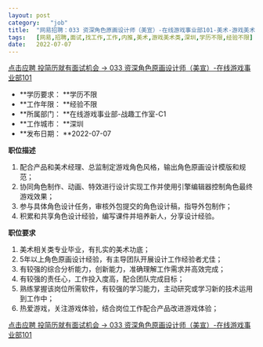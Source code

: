 ```yaml
---
layout:	post
category:	"job"
title:	"网易招聘：033 资深角色原画设计师（美宣）-在线游戏事业部101-美术-游戏美术类-深圳学历不限经验不限"
tags:	[网易,招聘,面试,找工作,工作,内推,美术,游戏美术类,深圳,学历不限,经验不限]
date:	2022-07-07
---
```


[点击应聘 投简历就有面试机会 -> 033 资深角色原画设计师（美宣）-在线游戏事业部101](http://mobile.bole.netease.com/bole/boleDetail?id=32179&employeeId=346f03c3cda5f04c&key=all)



- **学历要求： **学历不限
- **工作年限： **经验不限
- **所属部门： **在线游戏事业部-战趣工作室-C1
- **工作城市： **深圳
- **发布日期： **2022-07-07



**职位描述**
1.	配合产品和美术经理、总监制定游戏角色风格，输出角色原画设计模版和规范；
2.	协同角色制作、动画、特效进行设计实现工作并使用引擎编辑器控制角色最终游戏效果；
3.	参与具体角色设计任务，审核外包提交的角色设计稿，指导外包制作；
4.	积累和共享角色设计经验，编写课件并培养新人，分享设计经验。



**职位要求**
1.	美术相关类专业毕业，有扎实的美术功底；
2.	5年以上角色原画设计经验，有主导团队开展设计工作经验者尤佳；
3.	有较强的综合分析能力，创新能力，准确理解工作需求并高效完成；
4.	有较强的责任心，工作投入度高，配合团队完成目标；
5.	熟练掌握该岗位所需软件，有较强的学习能力，主动研究或学习新的技术运用到工作中；
6.	热爱游戏，关注游戏体验，结合岗位工作配合产品改进游戏体验；



[点击应聘 投简历就有面试机会 -> 033 资深角色原画设计师（美宣）-在线游戏事业部101](http://mobile.bole.netease.com/bole/boleDetail?id=32179&employeeId=346f03c3cda5f04c&key=all)